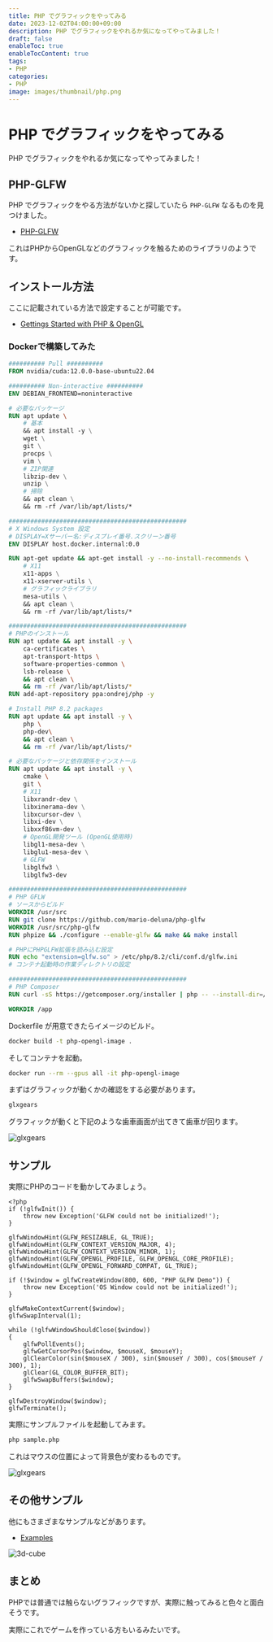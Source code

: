 ```yaml
---
title: PHP でグラフィックをやってみる
date: 2023-12-02T04:00:00+09:00
description: PHP でグラフィックをやれるか気になってやってみました！
draft: false
enableToc: true
enableTocContent: true
tags: 
- PHP
categories: 
- PHP
image: images/thumbnail/php.png
---
```


# PHP でグラフィックをやってみる
PHP でグラフィックをやれるか気になってやってみました！

## PHP-GLFW
PHP でグラフィックをやる方法がないかと探していたら `PHP-GLFW` なるものを見つけました。

- <a href="https://phpgl.net/index.html" target="_blank" rel="nofollow noopener">PHP-GLFW</a>

これはPHPからOpenGLなどのグラフィックを触るためのライブラリのようです。

## インストール方法

ここに記載されている方法で設定することが可能です。

- <a href="https://phpgl.net/getting-started/getting-started-with-php-and-opengl.html" target="_blank" rel="nofollow noopener">Gettings Started with PHP & OpenGL</a>

### Dockerで構築してみた

```Dockerfile
########## Pull ##########
FROM nvidia/cuda:12.0.0-base-ubuntu22.04

########## Non-interactive ##########
ENV DEBIAN_FRONTEND=noninteractive

# 必要なパッケージ
RUN apt update \
    # 基本
    && apt install -y \
    wget \
    git \
    procps \
    vim \
    # ZIP関連
    libzip-dev \
    unzip \
    # 掃除
    && apt clean \
    && rm -rf /var/lib/apt/lists/*

#################################################
# X Windows System 設定
# DISPLAY=Xサーバー名:ディスプレイ番号.スクリーン番号
ENV DISPLAY host.docker.internal:0.0

RUN apt-get update && apt-get install -y --no-install-recommends \
    # X11
    x11-apps \
    x11-xserver-utils \
    # グラフィックライブラリ
    mesa-utils \
    && apt clean \
    && rm -rf /var/lib/apt/lists/*

#################################################
# PHPのインストール
RUN apt update && apt install -y \
    ca-certificates \
    apt-transport-https \
    software-properties-common \
    lsb-release \
    && apt clean \
    && rm -rf /var/lib/apt/lists/*
RUN add-apt-repository ppa:ondrej/php -y

# Install PHP 8.2 packages
RUN apt update && apt install -y \
    php \
    php-dev\
    && apt clean \
    && rm -rf /var/lib/apt/lists/*

# 必要なパッケージと依存関係をインストール
RUN apt update && apt install -y \
    cmake \
    git \
    # X11
    libxrandr-dev \
    libxinerama-dev \
    libxcursor-dev \
    libxi-dev \
    libxxf86vm-dev \
    # OpenGL開発ツール (OpenGL使用時)
    libgl1-mesa-dev \
    libglu1-mesa-dev \
    # GLFW
    libglfw3 \
    libglfw3-dev

#################################################
# PHP GFLW
# ソースからビルド
WORKDIR /usr/src
RUN git clone https://github.com/mario-deluna/php-glfw
WORKDIR /usr/src/php-glfw
RUN phpize && ./configure --enable-glfw && make && make install

# PHPにPHPGLFW拡張を読み込む設定
RUN echo "extension=glfw.so" > /etc/php/8.2/cli/conf.d/glfw.ini
# コンテナ起動時の作業ディレクトリの設定

#################################################
# PHP Composer
RUN curl -sS https://getcomposer.org/installer | php -- --install-dir=/usr/local/bin --filename=composer

WORKDIR /app

```

Dockerfile が用意できたらイメージのビルド。
```bash
docker build -t php-opengl-image .
```

そしてコンテナを起動。
```bash
docker run --rm --gpus all -it php-opengl-image
```

まずはグラフィックが動くかの確認をする必要があります。

```bash
glxgears
```

グラフィックが動くと下記のような歯車画面が出てきて歯車が回ります。

![glxgears](/tech/2023/12/02/php-docker-glfw/glxgears.gif "glxgears.gif") 

## サンプル

実際にPHPのコードを動かしてみましょう。

```php:sample.php
<?php
if (!glfwInit()) {
    throw new Exception('GLFW could not be initialized!');
}

glfwWindowHint(GLFW_RESIZABLE, GL_TRUE);
glfwWindowHint(GLFW_CONTEXT_VERSION_MAJOR, 4);
glfwWindowHint(GLFW_CONTEXT_VERSION_MINOR, 1);
glfwWindowHint(GLFW_OPENGL_PROFILE, GLFW_OPENGL_CORE_PROFILE);
glfwWindowHint(GLFW_OPENGL_FORWARD_COMPAT, GL_TRUE);

if (!$window = glfwCreateWindow(800, 600, "PHP GLFW Demo")) {
    throw new Exception('OS Window could not be initialized!');
}

glfwMakeContextCurrent($window);
glfwSwapInterval(1);

while (!glfwWindowShouldClose($window))
{
    glfwPollEvents();
    glfwGetCursorPos($window, $mouseX, $mouseY);
    glClearColor(sin($mouseX / 300), sin($mouseY / 300), cos($mouseY / 300), 1);
    glClear(GL_COLOR_BUFFER_BIT);
    glfwSwapBuffers($window);
}

glfwDestroyWindow($window);
glfwTerminate();

```

実際にサンプルファイルを起動してみます。

```bash
php sample.php
```

これはマウスの位置によって背景色が変わるものです。

![glxgears](/tech/2023/12/02/php-docker-glfw/php-glfw.gif "php-glfw.gif") 


## その他サンプル

他にもさまざまなサンプルなどがあります。

- <a href="https://phpgl.net/examples/00-about-examples.html" target="_blank" rel="nofollow noopener">Examples</a>


![3d-cube](/tech/2023/12/02/php-docker-glfw/3d-cube.gif "3d-cube.gif") 

## まとめ

PHPでは普通では触らないグラフィックですが、実際に触ってみると色々と面白そうです。

実際にこれでゲームを作っている方もいるみたいです。
